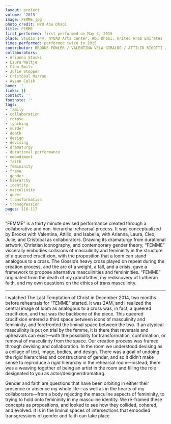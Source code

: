 ```yaml
---
layout: project
volume: '2015'
image: FEMME.jpg
photo_credit: NYU Abu Dhabi
title: FEMME
first_performed: first performed on May 4, 2015
place: Studio 144, NYUAD Arts Center, Abu Dhabi, United Arab Emirates
times_performed: performed twice in 2015
contributor: BROOKS FOWLER / VALENTINA VELA GIRALDO / ATTILIO RIGOTTI / ISABELLA PERALTA
collaborators:
- Arianna Stucki
- Laura Waltje
- Cleo Smits
- Julie Stopper
- Cristóbal MarYan
- Aysan Celik
home: ''
links: []
contact: ''
footnote: ''
tags:
- family
- collaboration
- corpse
- lynching
- murder
- death
- design
- devising
- dramaturgy
- durational performance
- embodiment
- faith
- femininity
- frame
- gender
- hierarchy
- identity
- masculinity
- queer
- transformation
- transgression
pages: 116-117
---
```


“FEMME” is a thirty minute devised performance created through a collaborative and non-hierarchal rehearsal process. It was conceptualized by Brooks with Valentina, Attilio, and Isabella, with Arianna, Laura, Cleo, Julie, and Cristobal as collaborators. Drawing its dramaturgy from durational artwork, Christian iconography, and contemporary gender theory, “FEMME” viscerally embodies collisions of masculinity and femininity in the structure of a queered crucifixion, with the proposition that a loom can stand analogous to a cross. The Gossip’s heavy cross played on repeat during the creation process, and the arc of a weight, a fall, and a crisis, gave a framework to propose alternative masculinities and femininities. “FEMME” originated from the death of my grandfather, my rediscovery of Lutheran faith, and my own questions on the ethics of trans masculinity.

- - - -

I watched The Last Temptation of Christ in December 2014, two months before rehearsals for “FEMME” started. It was 2AM, and I realized the central image of loom as analogous to a cross was, in fact, a queered crucifixion, and that was the backbone of the piece. This queered crucifixion entered a third space between icons of masculinity and femininity, and forefronted the liminal space between the two. If an atypical masculinity is put on trial by the femme, it is there that reversals and upheavals can exist—with the possibility for transformation, confirmation, or removal of masculinity from the space. Our creation process was framed through devising and collaboration. In the room we understood devising as a collage of text, image, bodies, and design. There was a goal of undoing the rigid hierarchies and constructions of gender, and so it didn’t make sense to reproduce a rigid hierarchy in the rehearsal room—instead; there was a weaving together of being an artist in the room and filling the role designated to you as actor/designer/dramaturg.

Gender and faith are questions that have been orbiting in either their presence or absence my whole life—as well as in the hearts of my collaborators—from a body rejecting the masculine aspects of femininity, to trying to hold onto femininity in my masculine identity. We re-framed these concepts as propositions, and looked to see how they collided, cohered, and evolved. It is in the liminal spaces of intersections that embodied transgressions of gender and faith can take place.
